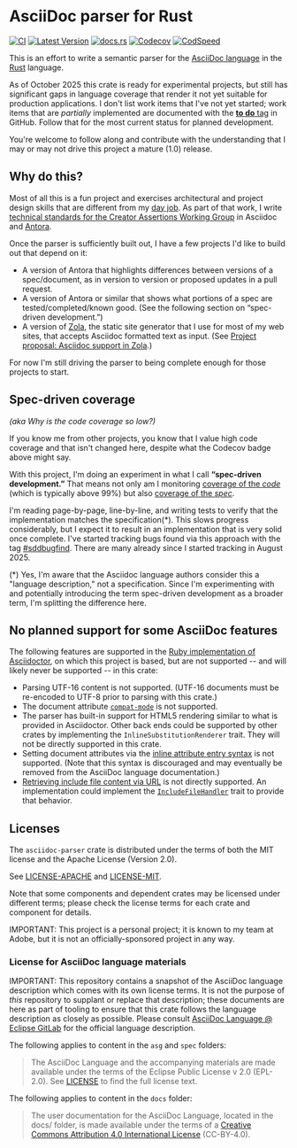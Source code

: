 # AsciiDoc parser for Rust

[![CI](https://github.com/scouten/asciidoc-parser/actions/workflows/ci.yml/badge.svg)](https://github.com/scouten/asciidoc-parser/actions/workflows/ci.yml) [![Latest Version](https://img.shields.io/crates/v/asciidoc-parser.svg)](https://crates.io/crates/asciidoc-parser) [![docs.rs](https://img.shields.io/docsrs/asciidoc-parser)](https://docs.rs/asciidoc-parser/) [![Codecov](https://codecov.io/gh/scouten/asciidoc-parser/graph/badge.svg?token=ULDZN1IUR9)](https://codecov.io/gh/scouten/asciidoc-parser) [![CodSpeed](https://img.shields.io/endpoint?url=https://codspeed.io/badge.json)](https://codspeed.io/scouten/asciidoc-parser)

This is an effort to write a semantic parser for the [AsciiDoc language](https://docs.asciidoctor.org/asciidoc/latest/) in the [Rust](https://rust-lang.org) language.

As of October 2025 this crate is ready for experimental projects, but still has significant gaps in language coverage that render it not yet suitable for production applications. I don't list work items that I've not yet started; work items that are _partially_ implemented are documented with the [**to do** tag](https://github.com/scouten/asciidoc-parser/issues?q=is%3Aissue%20state%3Aopen%20label%3Ato-do) in GitHub. Follow that for the most current status for planned development.

You're welcome to follow along and contribute with the understanding that I may or may not drive this project a mature (1.0) release.

## Why do this?

Most of all this is a fun project and exercises architectural and project design skills that are different from my [day job](https://opensource.contentauthenticity.org). As part of that work, I write [technical standards for the Creator Assertions Working Group](https://cawg.io/specs/) in Asciidoc and [Antora](https://antora.org).

Once the parser is sufficiently built out, I have a few projects I'd like to build out that depend on it:

* A version of Antora that highlights differences between versions of a spec/document, as in version to version or proposed updates in a pull request.
* A version of Antora or similar that shows what portions of a spec are tested/completed/known good. (See the following section on “spec-driven development.”)
* A version of [Zola](https://getzola.org), the static site generator that I use for most of my web sites, that accepts Asciidoc formatted text as input. (See [Project proposal: Asciidoc support in Zola](https://zola.discourse.group/t/project-proposal-asciidoc-support-in-zola/2867).)

For now I'm still driving the parser to being complete enough for those projects to start.

## Spec-driven coverage

_(aka Why is the code coverage so low?)_

If you know me from other projects, you know that I value high code coverage and that isn't changed here, despite what the Codecov badge above might say.

With this project, I'm doing an experiment in what I call **“spec-driven development.”** That means not only am I monitoring [coverage of the _code_](https://app.codecov.io/gh/scouten/asciidoc-parser/tree/main/parser%2Fsrc) (which is typically above 99%) but also [coverage of the _spec_](https://app.codecov.io/gh/scouten/asciidoc-parser/tree/main/docs%2Fmodules).

I'm reading page-by-page, line-by-line, and writing tests to verify that the implementation matches the specification(*). This slows progress considerably, but I expect it to result in an implementation that is very solid once complete. I've started tracking bugs found via this approach with the tag [#sddbugfind](https://github.com/scouten/asciidoc-parser/pulls?q=is%3Apr+label%3Asddbugfind+is%3Aclosed). There are many already since I started tracking in August 2025.

(*) Yes, I'm aware that the Asciidoc language authors consider this a "language description," not a specification. Since I'm experimenting with and potentially introducing the term spec-driven development as a broader term, I'm splitting the difference here.

## No planned support for some AsciiDoc features

The following features are supported in the [Ruby implementation of Asciidoctor](https://github.com/asciidoctor/asciidoctor), on which this project is based, but are not supported -- and will likely never be supported -- in this crate:

* Parsing UTF-16 content is not supported. (UTF-16 documents must be re-encoded to UTF-8 prior to parsing with this crate.)
* The document attribute [`compat-mode`](https://docs.asciidoctor.org/asciidoctor/latest/migrate/asciidoc-py/#compatibility-mode) is not supported.
* The parser has built-in support for HTML5 rendering similar to what is provided in Asciidoctor. Other back ends could be supported by other crates by implementing the `InlineSubstitutionRenderer` trait. They will not be directly supported in this crate.
* Setting document attributes via the [inline attribute entry syntax](https://docs.asciidoctor.org/asciidoc/latest/attributes/inline-attribute-entries/) is not supported. (Note that this syntax is discouraged and may eventually be removed from the AsciiDoc language documentation.)
* [Retrieving include file content via URL](https://docs.asciidoctor.org/asciidoc/latest/directives/include-uri/) is not directly supported. An implementation could implement the [`IncludeFileHandler`](https://docs.rs/asciidoc-parser/latest/asciidoc_parser/parser/trait.IncludeFileHandler.html) trait to provide that behavior.

## Licenses

The `asciidoc-parser` crate is distributed under the terms of both the MIT license and the Apache License (Version 2.0).

See [LICENSE-APACHE](./LICENSE-APACHE) and [LICENSE-MIT](./LICENSE-MIT).

Note that some components and dependent crates may be licensed under different terms; please check the license terms for each crate and component for details.

IMPORTANT: This project is a personal project; it is known to my team at Adobe, but it is not an officially-sponsored project in any way.

### License for AsciiDoc language materials

IMPORTANT: This repository contains a snapshot of the AsciiDoc language description which comes with its own license terms. It is not the purpose of _this_ repository to supplant or replace that description; these documents are here as part of tooling to ensure that this crate follows the language description as closely as possible. Please consult [AsciiDoc Language @ Eclipse GitLab](https://gitlab.eclipse.org/eclipse/asciidoc-lang/asciidoc-lang) for the official language description.

The following applies to content in the `asg` and `spec` folders:

> The AsciiDoc Language and the accompanying materials are made available under the terms of the Eclipse Public License v 2.0 (EPL-2.0). See [LICENSE](https://gitlab.eclipse.org/eclipse/asciidoc-lang/asciidoc-lang/-/blob/main/LICENSE) to find the full license text.

The following applies to content in the `docs` folder:

> The user documentation for the AsciiDoc Language, located in the docs/ folder, is made available under the terms of a [Creative Commons Attribution 4.0 International License](https://creativecommons.org/licenses/by/4.0/) (CC-BY-4.0).
